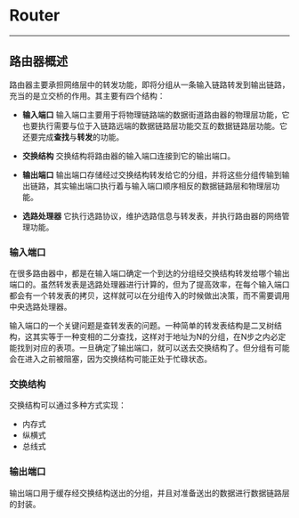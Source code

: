 # Router
--------


## 路由器概述

路由器主要承担网络层中的转发功能，即将分组从一条输入链路转发到输出链路，充当的是立交桥的作用。其主要有四个结构：

+ **输入端口** 输入端口主要用于将物理链路端的数据街道路由器的物理层功能，它也要执行需要与位于入链路远端的数据链路层功能交互的数据链路层功能。它还要完成**查找**与**转发**的功能。

+ **交换结构** 交换结构将路由器的输入端口连接到它的输出端口。

+ **输出端口** 输出端口存储经过交换结构转发给它的分组，并将这些分组传输到输出链路，其实输出端口执行着与输入端口顺序相反的数据链路层和物理层功能。

+ **选路处理器** 它执行选路协议，维护选路信息与转发表，并执行路由器的网络管理功能。


### 输入端口

在很多路由器中，都是在输入端口确定一个到达的分组经交换结构转发给哪个输出端口的。虽然转发表是选路处理器进行计算的，但为了提高效率，在每个输入端口都会有一个转发表的拷贝，这样就可以在分组传入的时候做出决策，而不需要调用中央选路处理器。

输入端口的一个关键问题是查转发表的问题。一种简单的转发表结构是二叉树结构，这其实等于一种变相的二分查找，这样对于地址为N的分组，在N步之内必定能找到对应的表项。一旦确定了输出端口，就可以送去交换结构了。但分组有可能会在进入之前被阻塞，因为交换结构可能正处于忙碌状态。

### 交换结构

交换结构可以通过多种方式实现：

+ 内存式
+ 纵横式
+ 总线式

### 输出端口

输出端口用于缓存经交换结构送出的分组，并且对准备送出的数据进行数据链路层的封装。
